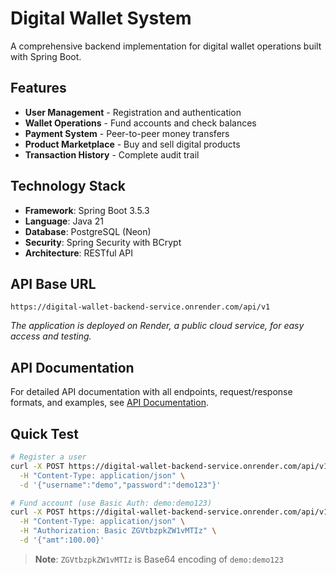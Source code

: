 # Digital Wallet System

A comprehensive backend implementation for digital wallet operations built with Spring Boot.

## Features

- **User Management** - Registration and authentication
- **Wallet Operations** - Fund accounts and check balances  
- **Payment System** - Peer-to-peer money transfers
- **Product Marketplace** - Buy and sell digital products
- **Transaction History** - Complete audit trail

## Technology Stack

- **Framework**: Spring Boot 3.5.3
- **Language**: Java 21
- **Database**: PostgreSQL (Neon)
- **Security**: Spring Security with BCrypt
- **Architecture**: RESTful API

## API Base URL

```
https://digital-wallet-backend-service.onrender.com/api/v1
```

*The application is deployed on Render, a public cloud service, for easy access and testing.*

## API Documentation

For detailed API documentation with all endpoints, request/response formats, and examples, see [API Documentation](api.md).

## Quick Test

```bash
# Register a user
curl -X POST https://digital-wallet-backend-service.onrender.com/api/v1/register \
  -H "Content-Type: application/json" \
  -d '{"username":"demo","password":"demo123"}'

# Fund account (use Basic Auth: demo:demo123)
curl -X POST https://digital-wallet-backend-service.onrender.com/api/v1/fund \
  -H "Content-Type: application/json" \
  -H "Authorization: Basic ZGVtbzpkZW1vMTIz" \
  -d '{"amt":100.00}'
```

> **Note**: `ZGVtbzpkZW1vMTIz` is Base64 encoding of `demo:demo123`

